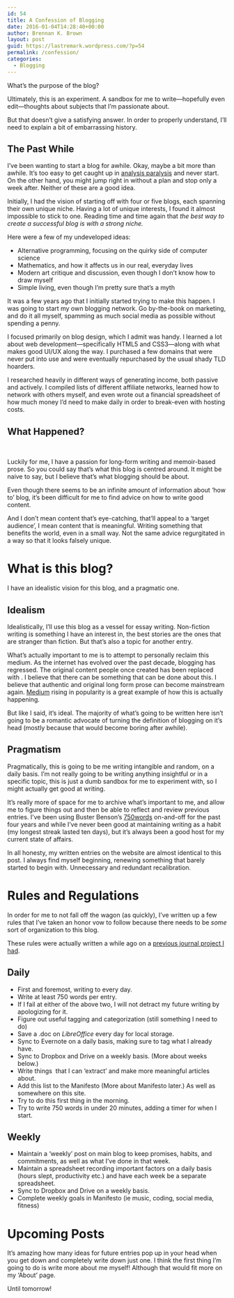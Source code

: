 ```yaml
---
id: 54
title: A Confession of Blogging
date: 2016-01-04T14:28:40+00:00
author: Brennan K. Brown
layout: post
guid: https://lastremark.wordpress.com/?p=54
permalink: /confession/
categories:
  - Blogging
---
```


What&#8217;s the purpose of the blog?

Ultimately, this is an experiment. A sandbox for me to write—hopefully even edit—thoughts about subjects that I&#8217;m passionate about.

But that doesn&#8217;t give a satisfying answer. In order to properly understand, I&#8217;ll need to explain a bit of embarrassing history.

<!--more-->

## The Past While

I&#8217;ve been wanting to start a blog for awhile. Okay, maybe a bit more than awhile. It&#8217;s too easy to get caught up in [analysis paralysis](https://en.wikipedia.org/wiki/Analysis_paralysis) and never start. On the other hand, you might jump right in without a plan and stop only a week after. Neither of these are a good idea.

Initially, I had the vision of starting off with four or five blogs, each spanning their own unique niche. Having a lot of unique interests, I found it almost impossible to stick to one. Reading time and time again that _the best way to create a successful blog is with a strong niche._

Here were a few of my undeveloped ideas:

- Alternative programming, focusing on the quirky side of computer science
- Mathematics, and how it affects us in our real, everyday lives
- Modern art critique and discussion, even though I don&#8217;t know how to draw myself
- Simple living, even though I&#8217;m pretty sure that&#8217;s a myth

It was a few years ago that I initially started trying to make this happen. I was going to start my own blogging network. Go by-the-book on marketing, and do it all myself, spamming as much social media as possible without spending a penny.

I focused primarily on blog design, which I admit was handy. I learned a lot about web development<span class="_Tgc">—</span>specifically HTML5 and CSS3<span class="_Tgc">—</span>along with what makes good UI/UX along the way. I purchased a few domains that were never put into use and were eventually repurchased by the usual shady TLD hoarders.

I researched heavily in different ways of generating income, both passive and actively. I compiled lists of different affiliate networks, learned how to network with others myself, and even wrote out a financial spreadsheet of how much money I&#8217;d need to make daily in order to break-even with hosting costs.

## What Happened?

&nbsp;

Luckily for me, I have a passion for long-form writing and memoir-based prose. So you could say that&#8217;s what this blog is centred around. It might be naive to say, but I believe that&#8217;s what blogging should be about.

Even though there seems to be an infinite amount of information about &#8216;how to&#8217; blog, it&#8217;s been difficult for me to find advice on how to write good content.

And I don&#8217;t mean content that&#8217;s eye-catching, that&#8217;ll appeal to a &#8216;target audience&#8217;, I mean content that is meaningful. Writing something that benefits the world, even in a small way. Not the same advice regurgitated in a way so that it looks falsely unique.

# What is this blog?

I have an idealistic vision for this blog, and a pragmatic one.

## Idealism

Idealistically, I&#8217;ll use this blog as a vessel for essay writing. Non-fiction writing is something I have an interest in, the best stories are the ones that are stranger than fiction. But that&#8217;s also a topic for another entry.

What&#8217;s actually important to me is to attempt to personally reclaim this medium. As the internet has evolved over the past decade, blogging has regressed. The original content people once created has been replaced with . I believe that there can be something that can be done about this. I believe that authentic and original long form prose can become mainstream again. [Medium](http://medium.com) rising in popularity is a great example of how this is actually happening.

But like I said, it&#8217;s ideal. The majority of what&#8217;s going to be written here isn&#8217;t going to be a romantic advocate of turning the definition of blogging on it&#8217;s head (mostly because that would become boring after awhile).

## Pragmatism

Pragmatically, this is going to be me writing intangible and random, on a daily basis. I&#8217;m not really going to be writing anything insightful or in a specific topic, this is just a dumb sandbox for me to experiment with, so I might actually get good at writing.

It&#8217;s really more of space for me to archive what&#8217;s important to me, and allow me to figure things out and then be able to reflect and review previous entries. I&#8217;ve been using Buster Benson&#8217;s [750words](https://750words.com) on-and-off for the past four years and while I&#8217;ve never been good at maintaining writing as a habit (my longest streak lasted ten days), but it&#8217;s always been a good host for my current state of affairs.

In all honesty, my written entries on the website are almost identical to this post. I always find myself beginning, renewing something that barely started to begin with. Unnecessary and redundant recalibration.

# Rules and Regulations

In order for me to not fall off the wagon (as quickly), I&#8217;ve written up a few rules that I&#8217;ve taken an honor vow to follow because there needs to be _some_ sort of organization to this blog.

These rules were actually written a while ago on a [previous journal project I had](http://jottings.co.vu).

## Daily

- First and foremost, writing to every day.
- Write at least 750 words per entry.
- If I fail at either of the above two, I will not detract my future writing by apologizing for it.
- Figure out useful tagging and categorization (still something I need to do)
- Save a .doc on _LibreOffice_ every day for local storage.
- Sync to Evernote on a daily basis, making sure to tag what I already have.
- Sync to Dropbox and Drive on a weekly basis. (More about weeks below.)
- Write things  that I can &#8216;extract&#8217; and make more meaningful articles about.
- Add this list to the Manifesto (More about Manifesto later.) As well as somewhere on this site.
- Try to do this first thing in the morning.
- Try to write 750 words in under 20 minutes, adding a timer for when I start.

## Weekly

- Maintain a &#8216;weekly’ post on main blog to keep promises, habits, and commitments, as well as what I’ve done in that week.
- Maintain a spreadsheet recording important factors on a daily basis (hours slept, productivity etc.) and have each week be a separate spreadsheet.
- Sync to Dropbox and Drive on a weekly basis.
- Complete weekly goals in Manifesto (ie music, coding, social media, fitness)

# Upcoming Posts

It&#8217;s amazing how many ideas for future entries pop up in your head when you get down and completely write down just one. I think the first thing I&#8217;m going to do is write more about me myself! Although that would fit more on my &#8216;About&#8217; page.

Until tomorrow!
